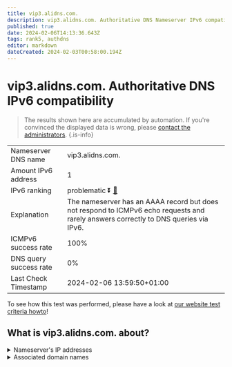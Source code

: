 ```yaml
---
title: vip3.alidns.com.
description: vip3.alidns.com. Authoritative DNS Nameserver IPv6 compatibility
published: true
date: 2024-02-06T14:13:36.643Z
tags: rank5, authdns
editor: markdown
dateCreated: 2024-02-03T00:58:00.194Z
---
```


# vip3.alidns.com. Authoritative DNS IPv6 compatibility

> The results shown here are accumulated by automation. If you're convinced the displayed data is wrong, please [contact the administrators](/howto/chat). 
{.is-info}




|   |   |
| - | - |
| Nameserver DNS name | vip3.alidns.com.
| Amount IPv6 address | 1
| IPv6 ranking | problematic :arrow_double_down: [🔗](/howto/ranking) |
| Explanation | The nameserver has an AAAA record but does not respond to ICMPv6 echo requests and rarely answers correctly to DNS queries via IPv6. |
| ICMPv6 success rate | 100%|
| DNS query success rate | 0% |
| Last Check Timestamp | 2024-02-06 13:59:50+01:00 |

To see how this test was performed, please have a look at [our website test criteria howto](/howto/testcriteria/authdns)!


## What is vip3.alidns.com. about?




<details>
<summary>Nameserver's IP addresses</summary>

2408:4009:500::3

</details>



<details>
<summary>Associated domain names</summary>

www.baike.com

</details>
